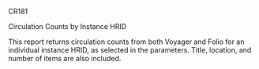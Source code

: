 CR181

Circulation Counts by Instance HRID

This report returns circulation counts from both Voyager and Folio for an individual instance HRID, as selected in the parameters. Title, location, and number of items are also included.  
